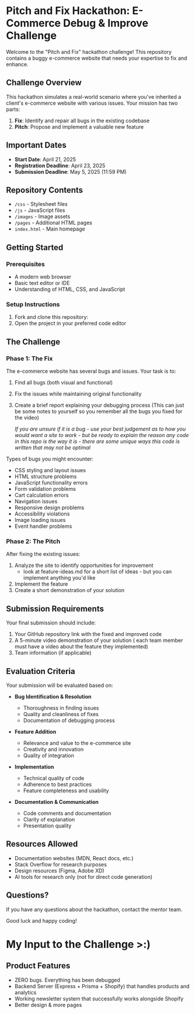 # Pitch and Fix Hackathon: E-Commerce Debug & Improve Challenge

Welcome to the "Pitch and Fix" hackathon challenge! This repository contains a buggy e-commerce website that needs your expertise to fix and enhance.

## Challenge Overview

This hackathon simulates a real-world scenario where you've inherited a client's e-commerce website with various issues. Your mission has two parts:

1. **Fix**: Identify and repair all bugs in the existing codebase
2. **Pitch**: Propose and implement a valuable new feature

## Important Dates

- **Start Date**: April 21, 2025
- **Registration Deadline**: April 23, 2025
- **Submission Deadline**: May 5, 2025 (11:59 PM)

## Repository Contents

- `/css` - Stylesheet files
- `/js` - JavaScript files
- `/images` - Image assets
- `/pages` - Additional HTML pages
- `index.html` - Main homepage

## Getting Started

### Prerequisites

- A modern web browser
- Basic text editor or IDE
- Understanding of HTML, CSS, and JavaScript

### Setup Instructions

1. Fork and clone this repository:
2. Open the project in your preferred code editor

## The Challenge

### Phase 1: The Fix

The e-commerce website has several bugs and issues. Your task is to:

1. Find all bugs (both visual and functional)
2. Fix the issues while maintaining original functionality
3. Create a brief report explaining your debugging process (This can just be some notes to yourself so you remember all the bugs you fixed for the video)

   _If you are unsure if it is a bug - use your best judgement as to how you would want a site to work - but be ready to explain the reason any code in this repo is the way it is - there are some unique ways this code is written that may not be optimal_

Types of bugs you might encounter:

- CSS styling and layout issues
- HTML structure problems
- JavaScript functionality errors
- Form validation problems
- Cart calculation errors
- Navigation issues
- Responsive design problems
- Accessibility violations
- Image loading issues
- Event handler problems

### Phase 2: The Pitch

After fixing the existing issues:

1. Analyze the site to identify opportunities for improvement
   - look at feature-ideas.md for a short list of ideas - but you can implement anything you'd like
2. Implement the feature
3. Create a short demonstration of your solution

## Submission Requirements

Your final submission should include:

1. Your GitHub repository link with the fixed and improved code
2. A 5-minute video demonstration of your solution ( each team member must have a video about the feature they implemented)
3. Team information (if applicable)

## Evaluation Criteria

Your submission will be evaluated based on:

- **Bug Identification & Resolution**

  - Thoroughness in finding issues
  - Quality and cleanliness of fixes
  - Documentation of debugging process

- **Feature Addition**

  - Relevance and value to the e-commerce site
  - Creativity and innovation
  - Quality of integration

- **Implementation**

  - Technical quality of code
  - Adherence to best practices
  - Feature completeness and usability

- **Documentation & Communication**
  - Code comments and documentation
  - Clarity of explanation
  - Presentation quality

## Resources Allowed

- Documentation websites (MDN, React docs, etc.)
- Stack Overflow for research purposes
- Design resources (Figma, Adobe XD)
- AI tools for research only (not for direct code generation)

## Questions?

If you have any questions about the hackathon, contact the mentor team.

Good luck and happy coding!

# My Input to the Challenge >:)

## Product Features

- ZERO bugs. Everything has been debugged
- Backend Server (Express + Prisma + Shopify) that handles products and analytics
- Working newsletter system that successfully works alongside Shopify
- Better design & more pages
